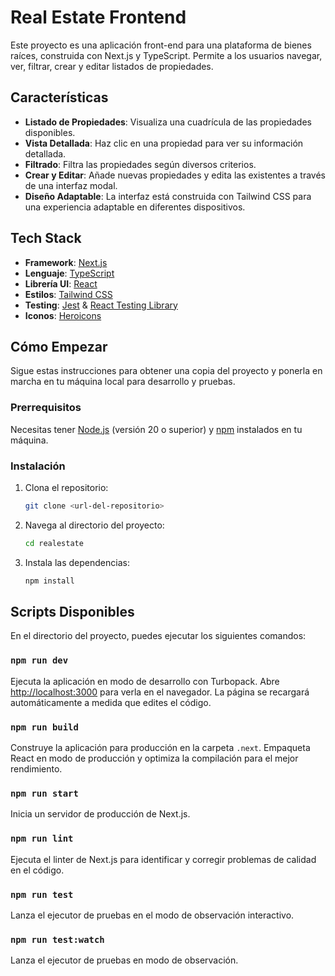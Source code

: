 # Real Estate Frontend

Este proyecto es una aplicación front-end para una plataforma de bienes raíces, construida con Next.js y TypeScript. Permite a los usuarios navegar, ver, filtrar, crear y editar listados de propiedades.

## Características

*   **Listado de Propiedades**: Visualiza una cuadrícula de las propiedades disponibles.
*   **Vista Detallada**: Haz clic en una propiedad para ver su información detallada.
*   **Filtrado**: Filtra las propiedades según diversos criterios.
*   **Crear y Editar**: Añade nuevas propiedades y edita las existentes a través de una interfaz modal.
*   **Diseño Adaptable**: La interfaz está construida con Tailwind CSS para una experiencia adaptable en diferentes dispositivos.

## Tech Stack

*   **Framework**: [Next.js](https://nextjs.org/)
*   **Lenguaje**: [TypeScript](https://www.typescriptlang.org/)
*   **Librería UI**: [React](https://reactjs.org/)
*   **Estilos**: [Tailwind CSS](https://tailwindcss.com/)
*   **Testing**: [Jest](https://jestjs.io/) & [React Testing Library](https://testing-library.com/docs/react-testing-library/intro/)
*   **Iconos**: [Heroicons](https://heroicons.com/)

## Cómo Empezar

Sigue estas instrucciones para obtener una copia del proyecto y ponerla en marcha en tu máquina local para desarrollo y pruebas.

### Prerrequisitos

Necesitas tener [Node.js](https://nodejs.org/en/) (versión 20 o superior) y [npm](https://www.npmjs.com/) instalados en tu máquina.

### Instalación

1.  Clona el repositorio:
    ```sh
    git clone <url-del-repositorio>
    ```
2.  Navega al directorio del proyecto:
    ```sh
    cd realestate
    ```
3.  Instala las dependencias:
    ```sh
    npm install
    ```

## Scripts Disponibles

En el directorio del proyecto, puedes ejecutar los siguientes comandos:

### `npm run dev`

Ejecuta la aplicación en modo de desarrollo con Turbopack.
Abre [http://localhost:3000](http://localhost:3000) para verla en el navegador. La página se recargará automáticamente a medida que edites el código.

### `npm run build`

Construye la aplicación para producción en la carpeta `.next`. Empaqueta React en modo de producción y optimiza la compilación para el mejor rendimiento.

### `npm run start`

Inicia un servidor de producción de Next.js.

### `npm run lint`

Ejecuta el linter de Next.js para identificar y corregir problemas de calidad en el código.

### `npm run test`

Lanza el ejecutor de pruebas en el modo de observación interactivo.

### `npm run test:watch`

Lanza el ejecutor de pruebas en modo de observación.